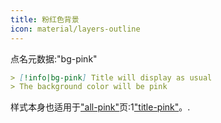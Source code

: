 ```yaml
---
title: 粉红色背景
icon: material/layers-outline
---
```


点名元数据:"bg-pink"

```md
> [!info|bg-pink] Title will display as usual
> The background color will be pink
```

样式本身也适用于["all-pink"](../combined-styling/page-6.md)页:1["title-pink"](../title-styling/page-6.md)。.